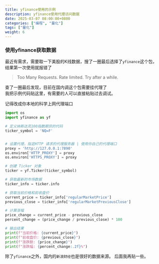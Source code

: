 ```yaml
---
title: yfinance使用的示例
description: yfinance使用代理访问数据
date: 2025-03-07 08:00:00+0800
categories: ["编程", "量化"]
tags: ["量化"]
weight: 6
---
```


### 使用yfinance获取数据

最近有需求，需要取一下美股的K线数据，搜了一圈最后选择了`yfinance`这个包，结果第一次使用就报错了

> Too Many Requests. Rate limited. Try after a while.

查了一圈最后发现，目前在国内调这个包需要挂代理了  
我把示例代码贴这里，有需要的人可以直接粘贴过去调试。

记得改成你本地的科学上网代理端口

```python
import os
import yfinance as yf

# 定义纳斯达克100指数期货的代码
ticker_symbol = 'NQ=F'


# 设置代理，指定HTTP 请求的代理服务器 | 使用你自己的代理端口
proxy = 'http://127.0.0.1:7890'
os.environ['HTTP_PROXY'] = proxy 
os.environ['HTTPS_PROXY'] = proxy

# 创建 Ticker 对象
ticker = yf.Ticker(ticker_symbol)

# 获取最新的市场数据
ticker_info = ticker.info

# 获取当前价格和前收盘价
current_price = ticker_info['regularMarketPrice']
previous_close = ticker_info['regularMarketPreviousClose']

# 计算涨幅
price_change = current_price - previous_close
percent_change = (price_change / previous_close) * 100

# 输出结果
print(f"当前价格: {current_price}")
print(f"前收盘价: {previous_close}")
print(f"涨跌额: {price_change}")
print(f"涨跌幅: {percent_change:.2f}%")


```

除了`yfinance`之外，国内的`新浪财经`也是很好的数据来源。 后面我再贴一些。